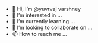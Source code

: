 - 👋 Hi, I’m @yuvrvaj varshney
- 👀 I’m interested in ...
- 🌱 I’m currently learning ...
- 💞️ I’m looking to collaborate on ...
- 📫 How to reach me ...

<!---
yuvrvars/yuvrvars is a ✨ special ✨ repository because its `README.md` (this file) appears on your GitHub profile.
You can click the Preview link to take a look at your changes.
--->
